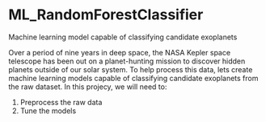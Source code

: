 # ML_RandomForestClassifier
Machine learning model capable of classifying candidate exoplanets

Over a period of nine years in deep space, the NASA Kepler space telescope has been out on a planet-hunting mission to discover hidden planets outside of our solar system.
To help process this data, lets create machine learning models capable of classifying candidate exoplanets from the raw dataset.
In this projecy, we will need to:

1) Preprocess the raw data
2) Tune the models 
